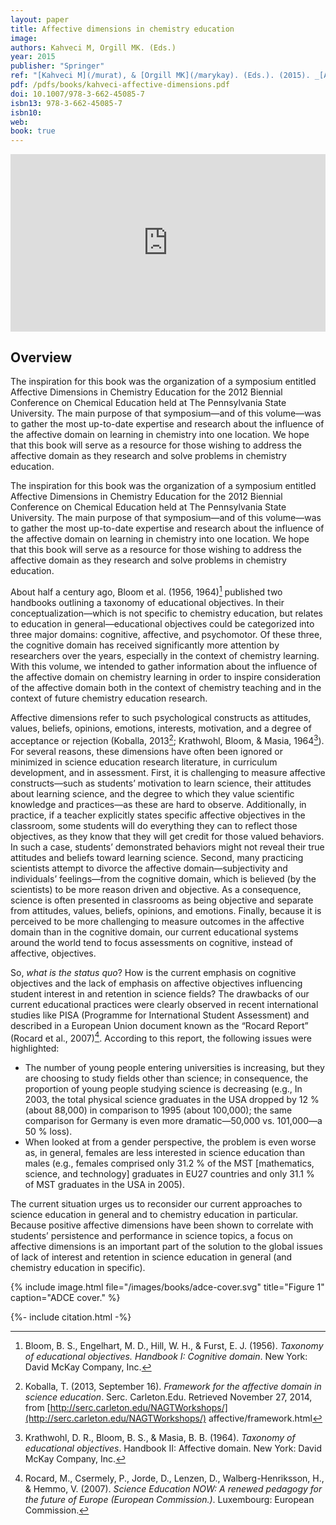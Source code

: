 ```yaml
---
layout: paper
title: Affective dimensions in chemistry education
image: 
authors: Kahveci M, Orgill MK. (Eds.)
year: 2015
publisher: "Springer"
ref: "[Kahveci M](/murat), & [Orgill MK](/marykay). (Eds.). (2015). _[Affective dimensions in chemistry education](/yfg)_. Berlin Heidelberg: Springer-Verlag. [doi: 10.1007/978-3-662-45085-7](http://dx.doi.org/10.1007/978-3-662-45085-7)"
pdf: /pdfs/books/kahveci-affective-dimensions.pdf
doi: 10.1007/978-3-662-45085-7
isbn13: 978-3-662-45085-7
isbn10:
web: 
book: true
---
```

<div style="position: relative; padding-top: 56.25%;">
	<iframe style="position: absolute; top: 0; left: 0; width: 100%; height: 100%;" src="https://www.youtube.com/embed/fBHswyk4iTk?si=uiutyu2bWSYOrdi4" title="YouTube video player" frameborder="0" allow="accelerometer; autoplay; clipboard-write; encrypted-media; gyroscope; picture-in-picture; web-share" referrerpolicy="strict-origin-when-cross-origin" allowfullscreen></iframe>
</div>

## Overview

The inspiration for this book was the organization of a symposium entitled Affective Dimensions in Chemistry Education for the 2012 Biennial Conference on Chemical Education held at The Pennsylvania State University. The main purpose of that symposium—and of this volume—was to gather the most up-to-date expertise and research about the influence of the affective domain on learning in chemistry into one location. We hope that this book will serve as a resource for those wishing to address the affective domain as they research and solve problems in chemistry education.

The inspiration for this book was the organization of a symposium entitled Affective Dimensions in Chemistry Education for the 2012 Biennial Conference on Chemical Education held at The Pennsylvania State University. The main purpose of that symposium—and of this volume—was to gather the most up-to-date expertise and research about the influence of the affective domain on learning in chemistry into one location. We hope that this book will serve as a resource for those wishing to address the affective domain as they research and solve problems in chemistry education.

About half a century ago, Bloom et al. (1956, 1964)[^Bloom] published two handbooks outlining a taxonomy of educational objectives. In their conceptualization—which is not specific to chemistry education, but relates to education in general—educational objectives could be categorized into three major domains: cognitive, affective, and psychomotor. Of these three, the cognitive domain has received significantly more attention by researchers over the years, especially in the context of chemistry learning. With this volume, we intended to gather information about the influence of the affective domain on chemistry learning in order to inspire consideration of the affective domain both in the context of chemistry teaching and in the context of future chemistry education research.

[^Bloom]: Bloom, B. S., Engelhart, M. D., Hill, W. H., & Furst, E. J. (1956). *Taxonomy of educational objectives. Handbook I: Cognitive domain*. New York: David McKay Company, Inc.

Affective dimensions refer to such psychological constructs as attitudes, values, beliefs, opinions, emotions, interests, motivation, and a degree of acceptance or rejection (Koballa, 2013[^Koballa]; Krathwohl, Bloom, & Masia, 1964[^Krathwohl]). For several reasons, these dimensions have often been ignored or minimized in science education research literature, in curriculum development, and in assessment. First, it is challenging to measure affective constructs—such as students’ motivation to learn science, their attitudes about learning science, and the degree to which they value scientific knowledge and practices—as these are hard to observe. Additionally, in practice, if a teacher explicitly states specific affective objectives in the classroom, some students will do everything they can to reflect those objectives, as they know that they will get credit for those valued behaviors. In such a case, students’ demonstrated behaviors might not reveal their true attitudes and beliefs toward learning science. Second, many practicing scientists attempt to divorce the affective domain—subjectivity and individuals’ feelings—from the cognitive domain, which is believed (by the scientists) to be more reason driven and objective. As a consequence, science is often presented in classrooms as being objective and separate from attitudes, values, beliefs, opinions, and emotions. Finally, because it is perceived to be more challenging to measure outcomes in the affective domain than in the cognitive domain, our current educational systems around the world tend to focus assessments on cognitive, instead of affective, objectives.

[^Koballa]: Koballa, T. (2013, September 16). *Framework for the affective domain in science education*. Serc. Carleton.Edu. Retrieved November 27, 2014, from [http://serc.carleton.edu/NAGTWorkshops/](http://serc.carleton.edu/NAGTWorkshops/) affective/framework.html

[^Krathwohl]: Krathwohl, D. R., Bloom, B. S., & Masia, B. B. (1964). *Taxonomy of educational objectives*. Handbook II: Affective domain. New York: David McKay Company, Inc.

So, *what is the status quo*? How is the current emphasis on cognitive objectives and the lack of emphasis on affective objectives influencing student interest in and retention in science fields? The drawbacks of our current educational practices were clearly observed in recent international studies like PISA (Programme for International Student Assessment) and described in a European Union document known as the “Rocard Report” (Rocard et al., 2007)[^Rocard]. According to this report, the following issues were highlighted:

  * The number of young people entering universities is increasing, but they are choosing to study fields other than science; in consequence, the proportion of young people studying science is decreasing (e.g., In 2003, the total physical science graduates in the USA dropped by 12 % (about 88,000) in comparison to 1995 (about 100,000); the same comparison for Germany is even more dramatic—50,000 vs. 101,000—a 50 % loss).
  * When looked at from a gender perspective, the problem is even worse as, in general, females are less interested in science education than males (e.g., females comprised only 31.2 % of the MST [mathematics, science, and technology] graduates in EU27 countries and only 31.1 % of MST graduates in the USA in 2005).

[^Rocard]: Rocard, M., Csermely, P., Jorde, D., Lenzen, D., Walberg-Henriksson, H., & Hemmo, V. (2007). *Science Education NOW: A renewed pedagogy for the future of Europe (European Commission.)*. Luxembourg: European Commission.

The current situation urges us to reconsider our current approaches to science education in general and to chemistry education in particular. Because positive affective dimensions have been shown to correlate with students’ persistence and performance in science topics, a focus on affective dimensions is an important part of the solution to the global issues of lack of interest and retention in science education in general (and chemistry education in specific).


{% include image.html 
   file="/images/books/adce-cover.svg"
   title="Figure 1"
   caption="ADCE cover." %}

{%- include citation.html -%}